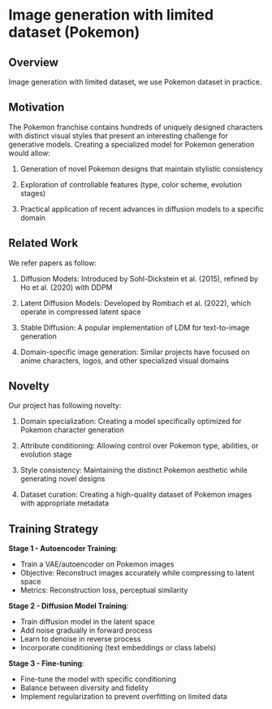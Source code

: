 # Image generation with limited dataset (Pokemon)

## Overview

Image generation with limited dataset, we use Pokemon dataset in practice.

## Motivation

The Pokemon franchise contains hundreds of uniquely designed characters with distinct visual styles that present an interesting challenge for generative models. Creating a specialized model for Pokemon generation would allow:

1. Generation of novel Pokemon designs that maintain stylistic consistency

2. Exploration of controllable features (type, color scheme, evolution stages)

3. Practical application of recent advances in diffusion models to a specific domain

## Related Work

We refer papers as follow:

1. Diffusion Models: Introduced by Sohl-Dickstein et al. (2015), refined by Ho et al. (2020) with DDPM

2. Latent Diffusion Models: Developed by Rombach et al. (2022), which operate in compressed latent space

3. Stable Diffusion: A popular implementation of LDM for text-to-image generation

4. Domain-specific image generation: Similar projects have focused on anime characters, logos, and other specialized visual domains

## Novelty

Our project has following novelty:

1. Domain specialization: Creating a model specifically optimized for Pokemon character generation

2. Attribute conditioning: Allowing control over Pokemon type, abilities, or evolution stage

3. Style consistency: Maintaining the distinct Pokemon aesthetic while generating novel designs

4. Dataset curation: Creating a high-quality dataset of Pokemon images with appropriate metadata

## Training Strategy

**Stage 1 - Autoencoder Training**:

- Train a VAE/autoencoder on Pokemon images
- Objective: Reconstruct images accurately while compressing to latent space
- Metrics: Reconstruction loss, perceptual similarity

**Stage 2 - Diffusion Model Training**:

- Train diffusion model in the latent space
- Add noise gradually in forward process
- Learn to denoise in reverse process
- Incorporate conditioning (text embeddings or class labels)

**Stage 3 - Fine-tuning**:

- Fine-tune the model with specific conditioning
- Balance between diversity and fidelity
- Implement regularization to prevent overfitting on limited data

